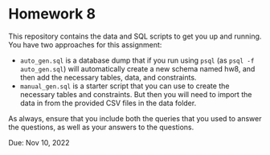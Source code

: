 # Homework 8
This repository contains the data and SQL scripts to get you up and running. You have two approaches for this assignment:

* `auto_gen.sql` is a database dump that if you run using `psql` (as `psql -f auto_gen.sql`) will automatically create a new schema named hw8, and then add the necessary tables, data, and constraints.
* `manual_gen.sql` is a starter script that you can use to create the necessary tables and constraints. But then you will need to import the data in from the provided CSV files in the data folder.

As always, ensure that you include both the queries that you used to answer the questions, as well as your answers to the questions.

Due: Nov 10, 2022
